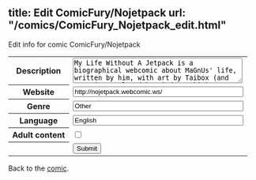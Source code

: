 title: Edit ComicFury/Nojetpack
url: "/comics/ComicFury_Nojetpack_edit.html"
---
Edit info for comic ComicFury/Nojetpack

<form name="comic" action="http://gaepostmail.appspot.com/comic/" method="post">
<table class="comicinfo">
<tr>
<th>Description</th><td><textarea name="description" cols="40" rows="3">My Life Without A Jetpack is a biographical webcomic about MaGnUs' life, written by him, with art by Taibox (and sometimes colored by Mindy Lopkin). Published weekly in English and Spanish.</textarea></td>
</tr>
<tr>
<th>Website</th><td><input type="text" name="url" value="http://nojetpack.webcomic.ws/" size="40"/></td>
</tr>
<tr>
<th>Genre</th><td><input type="text" name="genre" value="Other" size="40"/></td>
</tr>
<tr>
<th>Language</th><td><input type="text" name="language" value="English" size="40"/></td>
</tr>
<tr>
<th>Adult content</th><td><input type="checkbox" name="adult" value="adult" /></td>
</tr>
<tr>
<th></th><td>
<input type="hidden" name="comic" value="ComicFury_Nojetpack" />
<input type="submit" name="submit" value="Submit" />
</td>
</tr>
</table>
</form>

Back to the [comic](ComicFury_Nojetpack.html).
